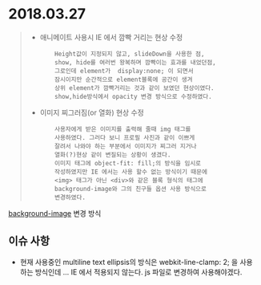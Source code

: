 # 2018.03.27

> - 애니메이트 사용시 IE 에서 깜빡 거리는 현상 수정 
> 			
> 			Height값이 지정되지 않고, slideDown을 사용한 점,
> 			show, hide를 여러번 왕복하며 깜빡이는 효과를 내었던점,
> 			그로인데 element가  display:none; 이 되면서 
> 			잠시이지만 순간적으로 element블록에 공간이 생겨 
> 			상위 element가 깜빡거리는 것과 같이 보였던 현상이였다. 
> 			show,hide방식에서 opacity 변경 방식으로 수정하였다.
> 
>  
> - 이미지 찌그러짐(or 열화) 현상 수정
> 
> 			사용자에게 받은 이미지를 출력해 줄때 img 태그를 
> 			사용하였다. 그러다 보니 프로필 사진과 같이 이쁘게
> 			잘려서 나와야 하는 부분에서 이미지가 찌그러 지거나
> 			열화(?)현상 같이 변질되는 상황이 생겼다.
> 			이미지 태그에 object-fit: fill;의 방식을 임시로
> 			작성하였지만 IE 에서는 사용 할수 없는 방식이기 때문에
> 			<img> 태그가 아닌 <div>와 같은 블록 형식의 태그에
> 			background-image와 그의 친구들 옵션 사용 방식으로 
> 			변경하였다.
>       
[background-image][] 변경 방식
  
[background-image]: https://github.com/minw1540/TIL/blob/master/css/background-image.md

## 이슈 사항

- 현재 사용중인 multiline text ellipsis의 방식은 webkit-line-clamp: 2; 을 사용 하는 방식인데 ... IE 에서 적용되지 않는다. js 파일로 변경하여 사용해야겠다.
